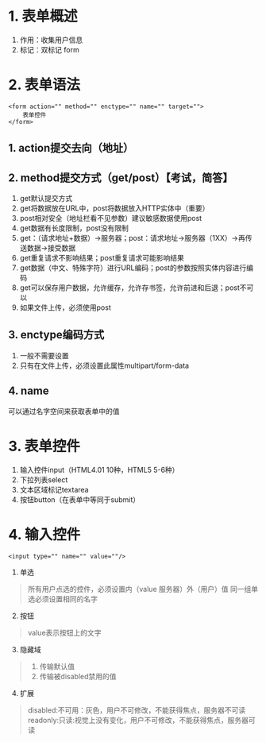 # 1. 表单概述
1. 作用：收集用户信息
2. 标记：双标记 form
# 2. 表单语法
```
<form action="" method="" enctype="" name="" target="">
	表单控件
</form>
```
## 1. action提交去向（地址）
## 2. method提交方式（get/post）【考试，简答】
1. get默认提交方式
2. get将数据放在URL中，post将数据放入HTTP实体中（重要）
3. post相对安全（地址栏看不见参数）建议敏感数据使用post
4. get数据有长度限制，post没有限制
5. get：（请求地址+数据）->服务器；post：请求地址->服务器（1XX）->再传送数据->接受数据
6. get重复请求不影响结果；post重复请求可能影响结果
7. get数据（中文、特殊字符）进行URL编码；post的参数按照实体内容进行编码
8. get可以保存用户数据，允许缓存，允许存书签，允许前进和后退；post不可以
9. 如果文件上传，必须使用post
## 3. enctype编码方式
1. 一般不需要设置
2. 只有在文件上传，必须设置此属性multipart/form-data
## 4. name
可以通过名字空间来获取表单中的值
# 3. 表单控件
1. 输入控件input（HTML4.01 10种，HTML5 5-6种）
2. 下拉列表select
3. 文本区域标记textarea
4. 按钮button（在表单中等同于submit）
# 4. 输入控件
```
<input type="" name="" value=""/>
```
1. 单选
> 所有用户点选的控件，必须设置内（value 服务器）外（用户）值
> 同一组单选必须设置相同的名字
2. 按钮
> value表示按钮上的文字
3. 隐藏域
> 1. 传输默认值
> 2. 传输被disabled禁用的值
4. 扩展
> disabled:不可用：灰色，用户不可修改，不能获得焦点，服务器不可读
> readonly:只读:视觉上没有变化，用户不可修改，不能获得焦点，服务器可读